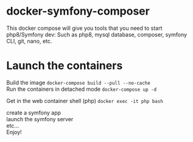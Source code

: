 # docker-symfony-composer
This docker compose will give you tools that you need to start php8/Symfony dev: Such as php8, mysql database, composer, symfony CLI, git, nano, etc.

# Launch the containers
Build the image  ``docker-compose build --pull --no-cache``  
Run the containers in detached mode  ``docker-compose up -d``  

Get in the web container shell (php)  ``docker exec -it php bash``

create a symfony app  
launch the symfony server  
etc...  
Enjoy!
